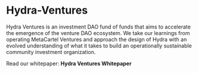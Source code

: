 # Hydra-Ventures

Hydra Ventures is an investment DAO fund of funds that aims to accelerate the emergence of the venture DAO ecosystem. We take our learnings from operating MetaCartel Ventures and approach the design of Hydra with an evolved understanding of what it takes to build an operationally sustainable community investment organization.

Read our whitepaper: **Hydra Ventures Whitepaper**
